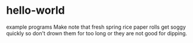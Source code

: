 # hello-world
example programs
Make note that fresh spring rice paper rolls get soggy quickly so don't drown them for too long or they are not good for dipping.  
